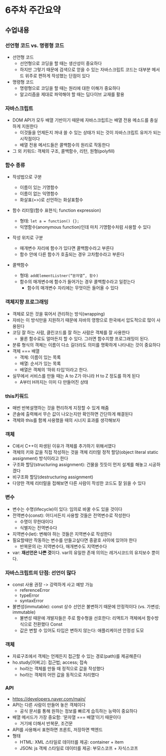 # 6주차 주간요약

## 수업내용

### 선언형 코드 vs. 명령형 코드
- 선언형 코드
  - 선언형으로 코딩을 할 때는 생산성이 중요하다
  - 하지만 그렇기 때문에 검색으로 얻을 수 있는 자바스크립트 코드는 대부분 메서드 위주로 편하게 작성했는 단점이 있다
- 명령형 코드
  - 명령형으로 코딩을 할 때는 원리에 대한 이해가 중요하다
  - 알고리즘을 제대로 파악해야 할 때는 딥다이브 교재를 활용 

### 자바스크립트
- DOM API가 모두 배열 기반이기 때문에 자바스크립트는 배열 전용 메소드를 충실하게 지원한다
  - 이것들을 언제든지 꺼내 쓸 수 있는 상태가 되는 것이 자바스크립트 유저가 되는 시작점이다
  - 배열 전용 메서드들은 콜백함수의 원리로 작동한다
- 그 외 키워드: 객체의 구조, 콜백함수, 리턴, 원형(polyfill)

### 함수 종류
- 작성법으로 구분
  - 이름이 있는 기명함수
  - 이름이 없는 익명함수
  - 화살표(=>)로 선언하는 화살표함수

- 함수 리터럴(함수 표현식; function expression)
  - 형태: `let a = function() {};`
  - 익명함수(anonymous function)인데 마치 기명함수처럼 사용할 수 있다

- 작성 위치로 구분
  - 매개변수 자리에 함수가 있다면 콜백함수라고 부른다
  - 함수 안에 다른 함수가 호출되는 경우 고차함수라고 부른다

- 콜백함수
  - 형태: `addElementListner(“문자열”, 함수)`
  - 함수의 매개변수에 함수가 들어가는 경우 콜백함수라고 일컫는다
    - 함수의 매개변수 자리에는 무엇이든 들어올 수 있다

### 객체지향 프로그래밍
- 객체로 모든 것을 묶어서 관리하는 방식(wrapping)
- 자바는 이 방식만을 지원하기 때문에 자바의 영향으로 한국에서 압도적으로 많이 사용된다
- 코딩 잘 하는 사람, 클린코드를 잘 하는 사람은 객체를 잘 사용한다
  - 물론 함수로도 얼마든지 할 수 있다. 그러면 함수지향 프로그래밍이 된다.
- 분류 형식의 객체는 이름이 다소 길더라도 의미를 명확하게 나타내는 것이 중요하다
- 객체 === 배열
  - 객체: 이름이 있는 목록
  - 배열: 순서가 있는 목록
  - 배열은 객체의 ‘하위 타입’이라고 한다.
- 실무에서 서비스를 만들 때는 A to Z가 아니라 H to Z 정도를 하게 된다
  - A부터 H까지는 이미 다 만들어진 상태

### this키워드
- 매번 반복설명하는 것을 편리하게 지정할 수 있게 해줌
- 콘솔에 출력해서 무슨 값이 나오는지만 확인하면 간단하게 해결된다
- 객체와 this를 함께 사용했을 때의 시너지 효과를 생각해보자

### 객체
- C에서 C++이 파생된 이유가 객체를 추가하기 위해서였다
- 객체의 키와 값을 직접 작성하는 것을 객체 리터럴 정적 할당(object literal static assignment) 방식이라고 한다
- 구조화 할당(structuring assignment): 건물을 짓듯이 먼저 설계를 해놓고 시공하겠다
- 비구조화 할당(destructuring assignment)
- 다양한 객체 리터럴을 접해보면 다른 사람이 작성한 코드도 잘 읽을 수 있다

### 변수
- 변수는 수명(lifecycle)이 있다: 임의로 바꿀 수도 있을 것이다
- 전역변수(const): 어디서든지 사용할 것들은 전역변수로 작성한다
  - 수명이 무한대이다
  - 식별자는 전역변수다
- 지역변수(let): 변해야 하는 것들은 지역변수로 작성한다
- 필요할때만 작동하는 변수를 만들고싶다면 중괄호 사이에 있어야 한다
  - 반복문의 i는 지역변수다, 매개변수도 지역변수다
- var: **재선언은 나쁜 것**이다. var의 유일한 존재 의의는 레거시코드의 유지보수 뿐이다.

### 자바스크립트의 단점: 선언이 많다
- const 사용 권장 -> 강력하게 사고 예방 가능
  - referenceError
  - typeError
  - syntaxError
- 불변성(immutable): const 상수 선언은 불변하기 때문에 안정적이다 (vs. 가변성; immutable)
  - 불변성 때문에 개발자들은 주로 함수형을 선호한다: 리액트가 객체에서 함수방식으로 전환했다
Const
  - 값은 변할 수 있어도 타입은 변하지 않는다: 애플리케이션 안정성 도모

### 객체
- 자료구조에서 객체는 언제든지 접근할 수 있는 경로(path)를 제공해준다
- ho.study[어쩌고]: 접근법; access; 접속
  - ho라는 객체를 만들 때 정적으로 값을 작성했다
  - ho라는 객체의 어떤 값을 동적으로 처리했다

### API
- https://developers.naver.com/main/
- API는 다른 사람이 만들어 놓은 객체이다
  - 공식 문서를 통해 원하는 정보를 빠르게 습득하는 능력이 중요하다
- 배열 메서드가 가장 중요함: ‘문자열 === 배열’이기 때문이다
  - 거기에 더해서 반복문, 조건문
- API를 사용해서 표현하면 프론트, 저장하면 백엔드
- 형태
  - HTML: XML 스타일로 데이터를 제공: container + item
  - JSON: js 객체 스타일로 데이터를 제공: 부모스코프 + 자식스코프